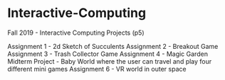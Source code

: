 # Interactive-Computing
Fall 2019 - Interactive Computing Projects (p5)

Assignment 1 - 2d Sketch of Succulents
Assignment 2 - Breakout Game
Assignment 3 - Trash Collector Game
Assignment 4 - Magic Garden
Midterm Project - Baby World where the user can travel and play four different mini games
Assignment 6 - VR world in outer space
